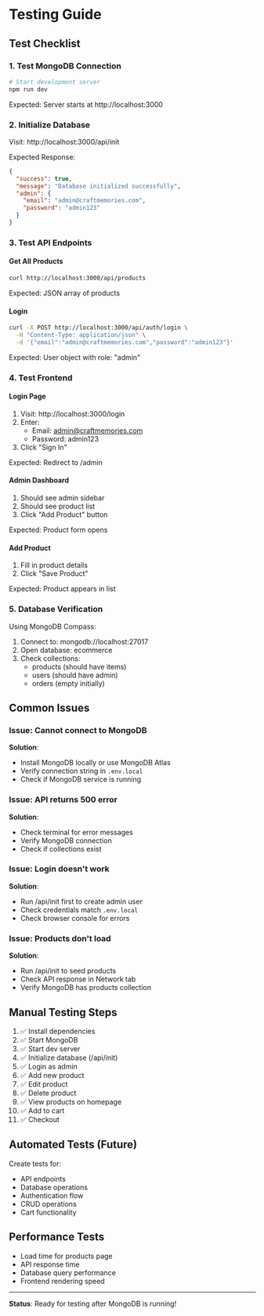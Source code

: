 # Testing Guide

## Test Checklist

### 1. Test MongoDB Connection
```bash
# Start development server
npm run dev
```

Expected: Server starts at http://localhost:3000

### 2. Initialize Database
Visit: http://localhost:3000/api/init

Expected Response:
```json
{
  "success": true,
  "message": "Database initialized successfully",
  "admin": {
    "email": "admin@craftmemories.com",
    "password": "admin123"
  }
}
```

### 3. Test API Endpoints

#### Get All Products
```bash
curl http://localhost:3000/api/products
```

Expected: JSON array of products

#### Login
```bash
curl -X POST http://localhost:3000/api/auth/login \
  -H "Content-Type: application/json" \
  -d '{"email":"admin@craftmemories.com","password":"admin123"}'
```

Expected: User object with role: "admin"

### 4. Test Frontend

#### Login Page
1. Visit: http://localhost:3000/login
2. Enter:
   - Email: admin@craftmemories.com
   - Password: admin123
3. Click "Sign In"

Expected: Redirect to /admin

#### Admin Dashboard
1. Should see admin sidebar
2. Should see product list
3. Click "Add Product" button

Expected: Product form opens

#### Add Product
1. Fill in product details
2. Click "Save Product"

Expected: Product appears in list

### 5. Database Verification

Using MongoDB Compass:
1. Connect to: mongodb://localhost:27017
2. Open database: ecommerce
3. Check collections:
   - products (should have items)
   - users (should have admin)
   - orders (empty initially)

## Common Issues

### Issue: Cannot connect to MongoDB
**Solution**: 
- Install MongoDB locally or use MongoDB Atlas
- Verify connection string in `.env.local`
- Check if MongoDB service is running

### Issue: API returns 500 error
**Solution**:
- Check terminal for error messages
- Verify MongoDB connection
- Check if collections exist

### Issue: Login doesn't work
**Solution**:
- Run /api/init first to create admin user
- Check credentials match `.env.local`
- Check browser console for errors

### Issue: Products don't load
**Solution**:
- Run /api/init to seed products
- Check API response in Network tab
- Verify MongoDB has products collection

## Manual Testing Steps

1. ✅ Install dependencies
2. ✅ Start MongoDB
3. ✅ Start dev server
4. ✅ Initialize database (/api/init)
5. ✅ Login as admin
6. ✅ Add new product
7. ✅ Edit product
8. ✅ Delete product
9. ✅ View products on homepage
10. ✅ Add to cart
11. ✅ Checkout

## Automated Tests (Future)

Create tests for:
- API endpoints
- Database operations
- Authentication flow
- CRUD operations
- Cart functionality

## Performance Tests

- Load time for products page
- API response time
- Database query performance
- Frontend rendering speed

---

**Status**: Ready for testing after MongoDB is running!
